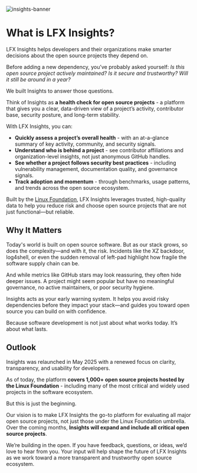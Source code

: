 ![insights-banner](https://github.com/user-attachments/assets/a0bad954-940d-4811-a183-5efa67b16b6a)
# What is LFX Insights?

LFX Insights helps developers and their organizations make smarter decisions about the open source projects they depend on.

Before adding a new dependency, you’ve probably asked yourself: <i> Is this open source project actively maintained? Is it secure and trustworthy? Will it still be around in a year?</i>

We built Insights to answer those questions.

Think of Insights as <b>a health check for open source projects</b> - a platform that gives you a clear, data-driven view of a project’s activity, contributor base, security posture, and long-term stability.

With LFX Insights, you can:

- <b>Quickly assess a project’s overall health</b> - with an at-a-glance summary of key activity, community, and security signals.
- <b>Understand who is behind a project</b> - see contributor affiliations and organization-level insights, not just anonymous GitHub handles.
- <b>See whether a project follows security best practices</b> - including vulnerability management, documentation quality, and governance signals.
- <b>Track adoption and momentum</b> - through benchmarks, usage patterns, and trends across the open source ecosystem.

Built by the <a href="https://www.linuxfoundation.org">Linux Foundation</a>, LFX Insights leverages trusted, high-quality data to help you reduce risk and choose open source projects that are not just functional—but reliable.


## Why It Matters
Today's world is built on open source software. But as our stack grows, so does the complexity—and with it, the risk. Incidents like the XZ backdoor, log4shell, or even the sudden removal of left-pad highlight how fragile the software supply chain can be.

And while metrics like GitHub stars may look reassuring, they often hide deeper issues. A project might seem popular but have no meaningful governance, no active maintainers, or poor security hygiene.

Insights acts as your early warning system. It helps you avoid risky dependencies before they impact your stack—and guides you toward open source you can build on with confidence.

Because software development is not just about what works today. It’s about what lasts.

## Outlook
Insights was relaunched in May 2025 with a renewed focus on clarity, transparency, and usability for developers.

As of today, the platform <b>covers 1,000+ open source projects hosted by the Linux Foundation</b> - including many of the most critical and widely used projects in the software ecosystem.

But this is just the beginning.

Our vision is to make LFX Insights the go-to platform for evaluating all major open source projects, not just those under the Linux Foundation umbrella. Over the coming months, <b>Insights will expand and include all critical open source projects</b>.

We’re building in the open. If you have feedback, questions, or ideas, we’d love to hear from you. Your input will help shape the future of LFX Insights as we work toward a more transparent and trustworthy open source ecosystem.
